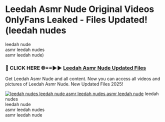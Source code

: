 # Leedah Asmr Nude Original Videos 0nlyFans Leaked - Files Updated! (leedah nudes<br>
leedah nude<br>
asmr leedah nudes<br>
asmr leedah nude)

<h3>🔴 CLICK HERE 🌐==►► <a href="https://tinyurl.com/2p9ay9w9" rel="nofollow">Leedah Asmr Nude Updated Files</a></h3>

Get Leedah Asmr Nude and all content. Now you can access all videos and pictures of Leedah Asmr Nude. New Updated Files 2025!

[![leedah nudes<br>
leedah nude<br>
asmr leedah nudes<br>
asmr leedah nude](https://i.imgur.com/KQgVmj3.gif)](https://tinyurl.com/2p9ay9w9)
leedah nudes<br>
leedah nude<br>
asmr leedah nudes<br>
asmr leedah nude